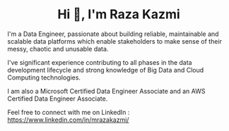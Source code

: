 <h1 align='center'>Hi 👋, I'm Raza Kazmi</h1>

I'm a Data Engineer, passionate about building reliable, maintainable and scalable data platforms which enable stakeholders to make sense of their messy, chaotic and unusable data.

I've significant experience contributing to all phases in the data development lifecycle and strong knowledge of Big Data and Cloud Computing technologies. 

I am also a Microsoft Certified Data Engineer Associate and an AWS Certified Data Engineer Associate.

Feel free to connect with me on LinkedIn : https://www.linkedin.com/in/mrazakazmi/
